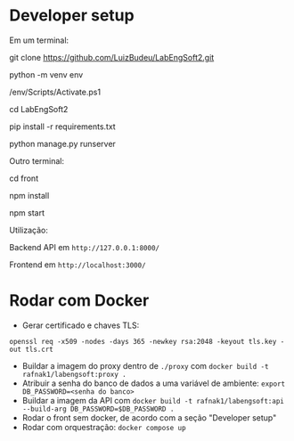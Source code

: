 # Developer setup

Em um terminal:

git clone https://github.com/LuizBudeu/LabEngSoft2.git

python -m venv env

/env/Scripts/Activate.ps1

cd LabEngSoft2

pip install -r requirements.txt

python manage.py runserver

Outro terminal:

cd front

npm install

npm start

Utilização:

Backend API em `http://127.0.0.1:8000/`

Frontend em `http://localhost:3000/`

# Rodar com Docker
- Gerar certificado e chaves TLS:
```
openssl req -x509 -nodes -days 365 -newkey rsa:2048 -keyout tls.key -out tls.crt
```
- Buildar a imagem do proxy dentro de `./proxy` com `docker build -t rafnak1/labengsoft:proxy .`
- Atribuir a senha do banco de dados a uma variável de ambiente: `export DB_PASSWORD=<senha do banco>`
- Buildar a imagem da API com `docker build -t rafnak1/labengsoft:api --build-arg DB_PASSWORD=$DB_PASSWORD .`
- Rodar o front sem docker, de acordo com a seção "Developer setup"
- Rodar com orquestração: `docker compose up`
